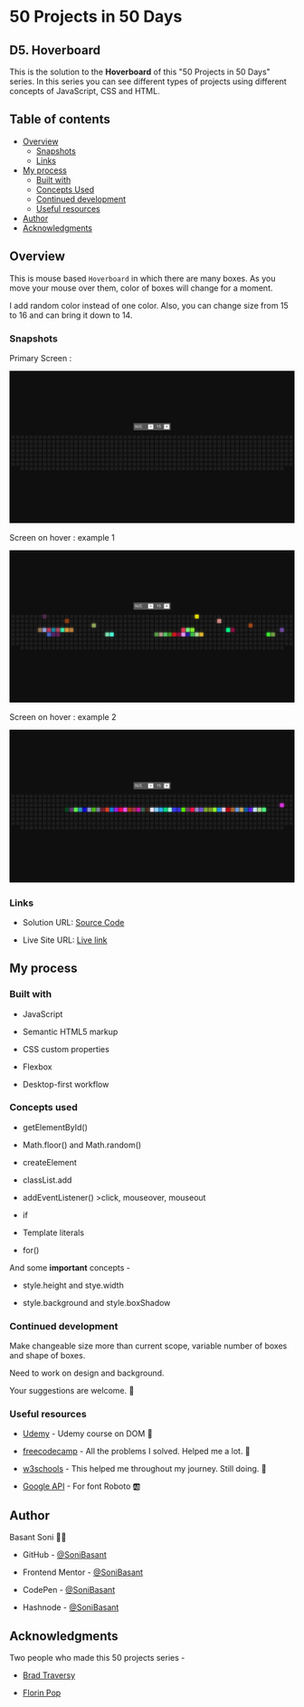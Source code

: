 # 50 Projects in 50 Days

## D5. Hoverboard

This is the solution to the **Hoverboard** of this "50 Projects in 50 Days" series. In this series you can see different types of projects using different concepts of JavaScript, CSS and HTML.

## Table of contents

- [Overview](#overview)
  - [Snapshots](#snapshots)
  - [Links](#links)
- [My process](#my-process)
  - [Built with](#built-with)
  - [Concepts Used](#concepts-used)
  - [Continued development](#continued-development)
  - [Useful resources](#useful-resources)
- [Author](#author)
- [Acknowledgments](#acknowledgments)

## Overview

This is mouse based `Hoverboard` in which there are many boxes. As you move your mouse over them, color of boxes will change for a moment.

I add random color instead of one color. Also, you can change size from 15 to 16 and can bring it down to 14.

### Snapshots

Primary Screen :

![Hoverboard](Images/Hover-board-snap-1.png)

Screen on hover : example 1

![Hoverboard](Images/Hover-board-snap-2.png)

Screen on hover : example 2

![Hoverboard](Images/Hover-board-snap-3.png)

### Links

- Solution URL: [Source Code](https://github.com/SoniBasant/50-Projects-on-JS-DOM/tree/main/D5.%20Hoverboard)

- Live Site URL: [Live link](https://sonibasant.github.io/50-Projects-on-JS-DOM/D5.%20Hoverboard/hoverBoard.html)

## My process

### Built with

- JavaScript

- Semantic HTML5 markup

- CSS custom properties

- Flexbox

- Desktop-first workflow

### Concepts used

- getElementById()

- Math.floor() and Math.random()
- createElement
- classList.add
- addEventListener() >click, mouseover, mouseout
- if
- Template literals
- for()

And some **important** concepts -

- style.height and stye.width

- style.background and style.boxShadow

### Continued development

Make changeable size more than current scope, variable number of boxes and shape of boxes.

Need to work on design and background.

Your suggestions are welcome. 🙌

### Useful resources

- [Udemy](https://www.udemy.com/course/50-projects-50-days/) - Udemy course on DOM 🤝

- [freecodecamp](https://www.freecodecamp.org/) - All the problems I solved. Helped me a lot. 🙌
- [w3schools](https://www.w3schools.com) - This helped me throughout my journey. Still doing. 🙂
- [Google API](https://fonts.googleapis.com/css2?family=Roboto:wght@400;700&display=swap) - For font Roboto 🆎

## Author

Basant Soni 👨‍💻

- GitHub - [@SoniBasant](https://github.com/SoniBasant)

- Frontend Mentor - [@SoniBasant](https://www.frontendmentor.io/profile/SoniBasant)
- CodePen - [@SoniBasant](https://codepen.io/sonibasant)
- Hashnode - [@SoniBasant](https://sonibasant.hashnode.dev/)

## Acknowledgments

Two people who made this 50 projects series -

- [Brad Traversy](https://github.com/bradtraversy)

- [Florin Pop](https://github.com/florinpop17)
